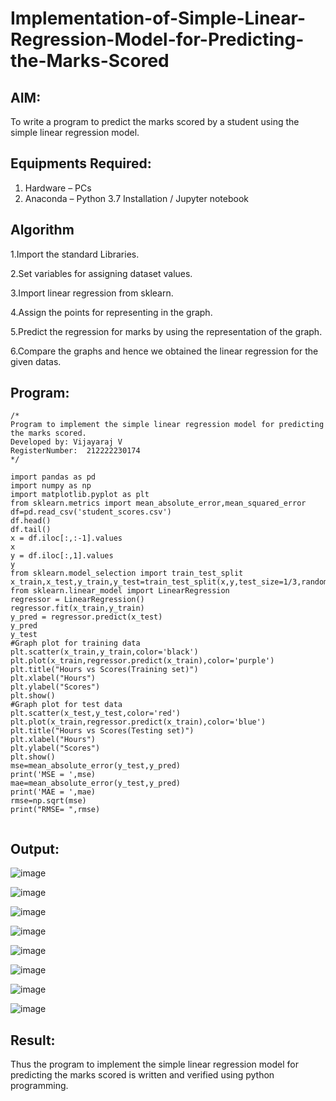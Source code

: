 # Implementation-of-Simple-Linear-Regression-Model-for-Predicting-the-Marks-Scored

## AIM:
To write a program to predict the marks scored by a student using the simple linear regression model.

## Equipments Required:
1. Hardware – PCs
2. Anaconda – Python 3.7 Installation / Jupyter notebook

## Algorithm
1.Import the standard Libraries.

2.Set variables for assigning dataset values.

3.Import linear regression from sklearn.

4.Assign the points for representing in the graph.

5.Predict the regression for marks by using the representation of the graph.

6.Compare the graphs and hence we obtained the linear regression for the given datas.

 

## Program:
```
/*
Program to implement the simple linear regression model for predicting the marks scored.
Developed by: Vijayaraj V
RegisterNumber:  212222230174
*/

import pandas as pd
import numpy as np
import matplotlib.pyplot as plt
from sklearn.metrics import mean_absolute_error,mean_squared_error
df=pd.read_csv('student_scores.csv')
df.head()
df.tail()
x = df.iloc[:,:-1].values
x
y = df.iloc[:,1].values
y
from sklearn.model_selection import train_test_split
x_train,x_test,y_train,y_test=train_test_split(x,y,test_size=1/3,random_state=0)
from sklearn.linear_model import LinearRegression
regressor = LinearRegression()
regressor.fit(x_train,y_train)
y_pred = regressor.predict(x_test)
y_pred
y_test
#Graph plot for training data
plt.scatter(x_train,y_train,color='black')
plt.plot(x_train,regressor.predict(x_train),color='purple')
plt.title("Hours vs Scores(Training set)")
plt.xlabel("Hours")
plt.ylabel("Scores")
plt.show()
#Graph plot for test data
plt.scatter(x_test,y_test,color='red')
plt.plot(x_train,regressor.predict(x_train),color='blue')
plt.title("Hours vs Scores(Testing set)")
plt.xlabel("Hours")
plt.ylabel("Scores")
plt.show()
mse=mean_absolute_error(y_test,y_pred)
print('MSE = ',mse)
mae=mean_absolute_error(y_test,y_pred)
print('MAE = ',mae)
rmse=np.sqrt(mse)
print("RMSE= ",rmse)


```

## Output:

![image](https://github.com/vijayarajv1704/Implementation-of-Simple-Linear-Regression-Model-for-Predicting-the-Marks-Scored/assets/121303741/ba10bcc8-e402-43fb-8651-953ae9cffb77)

![image](https://github.com/vijayarajv1704/Implementation-of-Simple-Linear-Regression-Model-for-Predicting-the-Marks-Scored/assets/121303741/c7e671bd-083c-4c5a-b677-800524768b86)

![image](https://github.com/vijayarajv1704/Implementation-of-Simple-Linear-Regression-Model-for-Predicting-the-Marks-Scored/assets/121303741/a5d05272-537b-407a-b4bc-a974e7790639)

![image](https://github.com/vijayarajv1704/Implementation-of-Simple-Linear-Regression-Model-for-Predicting-the-Marks-Scored/assets/121303741/109b3fbc-6e8d-4cf2-9861-336f54aaeb73)

![image](https://github.com/vijayarajv1704/Implementation-of-Simple-Linear-Regression-Model-for-Predicting-the-Marks-Scored/assets/121303741/b65216d2-facf-4eea-856c-7997bf970f65)

![image](https://github.com/vijayarajv1704/Implementation-of-Simple-Linear-Regression-Model-for-Predicting-the-Marks-Scored/assets/121303741/4db02849-530f-4697-ac29-06180776c42c)

![image](https://github.com/vijayarajv1704/Implementation-of-Simple-Linear-Regression-Model-for-Predicting-the-Marks-Scored/assets/121303741/ad20ad37-d4e7-47dc-aa8c-e118cc484ea5)

![image](https://github.com/vijayarajv1704/Implementation-of-Simple-Linear-Regression-Model-for-Predicting-the-Marks-Scored/assets/121303741/976f779b-ed74-435a-acbb-6be83b043dfd)



## Result:
Thus the program to implement the simple linear regression model for predicting the marks scored is written and verified using python programming.
